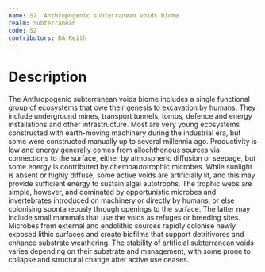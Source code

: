 ```yaml
---
name: S2. Anthropogenic subterranean voids biome
realm: Subterranean
code: S2
contributors: DA Keith
---
```


# Description
 The Anthropogenic subterranean voids biome includes a single functional group of ecosystems that owe their genesis to excavation by humans. They include underground mines, transport tunnels, tombs, defence and energy installations and other infrastructure. Most are very young ecosystems constructed with earth-moving machinery during the industrial era, but some were constructed manually up to several millennia ago. Productivity is low and energy generally comes from allochthonous sources via connections to the surface, either by atmospheric diffusion or seepage, but some energy is contributed by chemoautotrophic microbes. While sunlight is absent or highly diffuse, some active voids are artificially lit, and this may provide sufficient energy to sustain algal autotrophs. The trophic webs are simple, however, and dominated by opportunistic microbes and invertebrates introduced on machinery or directly by humans, or else colonising spontaneously through openings to the surface. The latter may include small mammals that use the voids as refuges or breeding sites. Microbes from external and endolithic sources rapidly colonise newly exposed lithic surfaces and create biofilms that support detritivores and enhance substrate weathering. The stability of artificial subterranean voids varies depending on their substrate and management, with some prone to collapse and structural change after active use ceases.

